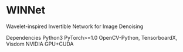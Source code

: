 # WINNet
Wavelet-inspired Invertible Network for Image Denoising

Dependencies
  Python3
  PyTorch>=1.0
  OpenCV-Python, TensorboardX, Visdom
  NVIDIA GPU+CUDA
